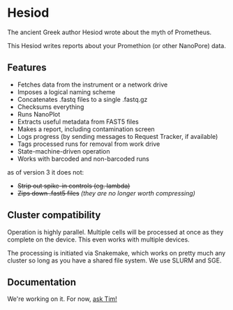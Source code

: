 # Hesiod

The ancient Greek author Hesiod wrote about the myth of Prometheus.

This Hesiod writes reports about your Promethion (or other NanoPore) data.

## Features

* Fetches data from the instrument or a network drive
* Imposes a logical naming scheme
* Concatenates .fastq files to a single .fastq.gz
* Checksums everything
* Runs NanoPlot
* Extracts useful metadata from FAST5 files
* Makes a report, including contamination screen
* Logs progress (by sending messages to Request Tracker, if available)
* Tags processed runs for removal from work drive
* State-machine-driven operation
* Works with barcoded and non-barcoded runs

as of version 3 it does not:

* ~~Strip out spike-in controls (eg. lambda)~~
* ~~Zips down .fast5 files~~ *(they are no longer worth compressing)*

## Cluster compatibility

Operation is highly parallel. Multiple cells will be processed at once as
they complete on the device. This even works with multiple devices.

The processing is initiated via Snakemake, which works on pretty much any
cluster so long as you have a shared file system. We use SLURM and SGE.

## Documentation

We're working on it. For now, [ask Tim!](mailto:tim.booth@ed.ac.uk)
